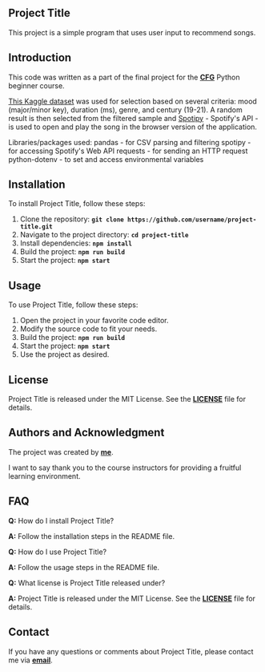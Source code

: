 ## **Project Title**

This project is a simple program that uses user input to recommend songs. 

## **Introduction**

This code was written as a part of the final project for the **[CFG]([https://github.com/username](https://codefirstgirls.com/))** Python beginner course.

[This Kaggle dataset](https://www.kaggle.com/datasets/thebumpkin/10400-classic-hits-10-genres-1923-to-2023) was used for selection based on several criteria: mood (major/minor key), duration (ms), genre, and century (19-21). A random result is then selected from the filtered sample and [Spotipy](https://spotipy.readthedocs.io/en/latest/) - Spotify's API - is used to open and play the song in the browser version of the application.

Libraries/packages used:
  pandas - for CSV parsing and filtering
  spotipy - for accessing Spotify's Web API
  requests - for sending an HTTP request
  python-dotenv - to set and access environmental variables

## **Installation**

To install Project Title, follow these steps:

1. Clone the repository: **`git clone https://github.com/username/project-title.git`**
2. Navigate to the project directory: **`cd project-title`**
3. Install dependencies: **`npm install`**
4. Build the project: **`npm run build`**
5. Start the project: **`npm start`**

## **Usage**

To use Project Title, follow these steps:

1. Open the project in your favorite code editor.
2. Modify the source code to fit your needs.
3. Build the project: **`npm run build`**
4. Start the project: **`npm start`**
5. Use the project as desired.

## **License**

Project Title is released under the MIT License. See the **[LICENSE](https://www.blackbox.ai/share/LICENSE)** file for details.

## **Authors and Acknowledgment**

The project was created by **[me](https://github.com/username)**.

I want to say thank you to the course instructors for providing a fruitful learning environment.

## **FAQ**

**Q:** How do I install Project Title?

**A:** Follow the installation steps in the README file.

**Q:** How do I use Project Title?

**A:** Follow the usage steps in the README file.

**Q:** What license is Project Title released under?

**A:** Project Title is released under the MIT License. See the **[LICENSE](https://www.blackbox.ai/share/LICENSE)** file for details.

## **Contact**

If you have any questions or comments about Project Title, please contact me via **[email](yanachagalyan@gmail.com)**.
